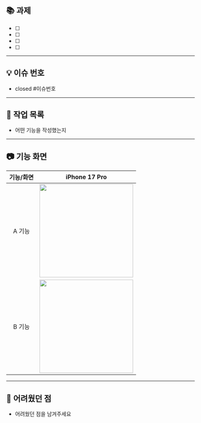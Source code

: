 ## 📚 과제
- [ ]
- [ ]
- [ ]
- [ ]

----

## 💡 이슈 번호
- closed #이슈번호

----

## 📌 작업 목록
- 어떤 기능을 작성했는지

----

## 📷 기능 화면

| 기능/화면 | iPhone 17 Pro | 
|:---------:|:---------:|
| A 기능 | <img src="" width="250"> | 
| B 기능 | <img src="" width="250"> |

----

## 💬 어려웠던 점
- 어려웠던 점을 남겨주세요
